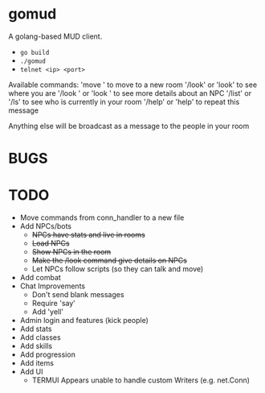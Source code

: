 # gomud

A golang-based MUD client.
* `go build`
* `./gomud`
* `telnet <ip> <port>`

Available commands:
'move <exit key>' to move to a new room
'/look' or 'look' to see where you are
'/look <npc name>' or 'look <npc name>' to see more details about an NPC
'/list' or '/ls' to see who is currently in your room
'/help' or 'help' to repeat this message

Anything else will be broadcast as a message to the people in your room

# BUGS

# TODO
* Move commands from conn_handler to a new file
* Add NPCs/bots
  * ~~NPCs have stats and live in rooms~~
  * ~~Load NPCs~~
  * ~~Show NPCs in the room~~
  * ~~Make the /look command give details on NPCs~~
  * Let NPCs follow scripts (so they can talk and move)
* Add combat
* Chat Improvements
  * Don't send blank messages
  * Require 'say'
  * Add 'yell'
* Admin login and features (kick people)
* Add stats
* Add classes
* Add skills
* Add progression
* Add items
* Add UI
  * TERMUI Appears unable to handle custom Writers (e.g. net.Conn)
